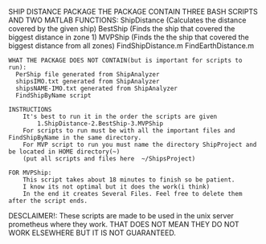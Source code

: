 SHIP DISTANCE PACKAGE THE PACKAGE CONTAIN THREE BASH SCRIPTS AND TWO MATLAB FUNCTIONS: ShipDistance (Calculates the distance covered by the given ship) BestShip (Finds the ship that covered the biggest distance in zone 1)
	  MVPShip (Finds the the ship that covered the biggest distance from all zones)
	  FindShipDistance.m
	  FindEarthDistance.m
	
	WHAT THE PACKAGE DOES NOT CONTAIN(but is important for scripts to run):
	  PerShip file generated from ShipAnalyzer
	  shipsIMO.txt generated from ShipAnalyzer
	  shipsNAME-IMO.txt generated from ShipAnalyzer
	  FindShipByName script 
	
	INSTRUCTIONS
		It's best to run it in the order the scripts are given 
			1.ShipDistance-2.BestShip-3.MVPShip	
	  	For scripts to run must be with all the important files and FindShipByName in the same directory.
		For MVP script to run you must name the directory ShipProject and be located in HOME directory(~)
		(put all scripts and files here  ~/ShipsProject)
		
	FOR MVPShip:
		This script takes about 18 minutes to finish so be patient.	
		I know its not optimal but it does the work(i think)
		In the end it creates Several Files. Feel free to delete them after the script ends.

DESCLAIMER!: These scripts are made to be used in the unix server prometheus where they work. THAT DOES NOT MEAN THEY  DO NOT WORK ELSEWHERE BUT IT IS NOT GUARANTEED. 
